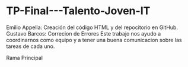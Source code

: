 # TP-Final---Talento-Joven-IT
Emilio Appella: Creación del código HTML y del repocitorio en GitHub. Gustavo Barcos: Correcion de Errores Este trabajo nos ayudo a coordinarnos como equipo y a tener una buena comunicacion sobre las tareas de cada uno.

Rama Principal